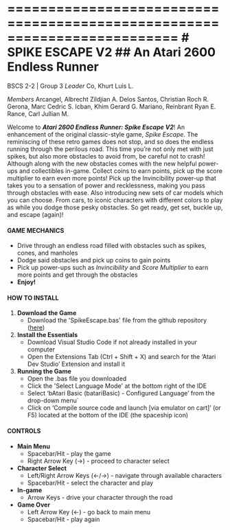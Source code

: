 =========================================================================
                            # SPIKE ESCAPE V2
                    ## An Atari 2600 Endless Runner
=========================================================================
BSCS 2-2 | Group 3 
*Leader*
Co, Khurt Luis L.

*Members*
Arcangel, Albrecht Zildjian A.
Delos Santos, Christian Roch R.
Gerona, Marc Cedric S.
Icban, Khim Gerard G.
Mariano, Reinbrant Ryan E.
Rance, Carl Jullian M.

Welcome to ***Atari 2600 Endless Runner: Spike Escape V2***! An enhancement of the original classic-style game, *Spike Escape*. The reminiscing of these retro games does not stop, and so does the endless running through the perilous road. This time you’re not only met with just spikes, but also more obstacles to avoid from, be careful not to crash! Although along with the new obstacles comes with the new helpful power-ups and collectibles in-game. Collect coins to earn points, pick up the score multiplier to earn even more points! Pick up the Invincibility power-up that takes you to a sensation of power and recklessness, making you pass through obstacles with ease. Also introducing new sets of car models which you can choose. From cars, to iconic characters with different colors to play as while you dodge those pesky obstacles. So get ready, get set, buckle up, and escape (again)!

#### GAME MECHANICS
- Drive through an endless road filled with obstacles such as spikes, cones, and manholes
- Dodge said obstacles and pick up coins to gain points
- Pick up power-ups such as *Invincibility* and *Score Multiplier* to earn more points and get through the obstacles
- **Enjoy!**

#### HOW TO INSTALL
1. **Download the Game**
    - Download the 'SpikeEscape.bas' file from the github repository ([here](https://github.com/JiArcangel0916/SpikeEscapeV2))
2. **Install the Essentials**
    - Download Visual Studio Code if not already installed in your computer
    - Open the Extensions Tab (Ctrl + Shift + X) and search for the ‘Atari Dev Studio’ Extension and install it
3. **Running the Game**
    - Open the .bas file you downloaded
    - Click the 'Select Language Mode' at the bottom right of the IDE
    - Select ‘bAtari Basic (batariBasic) - Configured Language’ from the drop-down menu`
    - Click on ‘Compile source code and launch [via emulator on cart]’ (or F5) located at the bottom of the IDE (the spaceship icon)

#### CONTROLS
- **Main Menu**
    - Spacebar/Hit - play the game
    - Right Arrow Key (->) - proceed to character select
- **Character Select**
    - Left/Right Arrow Keys (<-/->) - navigate through available characters
    - Spacebar/Hit - select the character and play
- **In-game**
    - Arrow Keys - drive your character through the road
- **Game Over**
    - Left Arrow Key (<-) - go back to main menu
    - Spacebar/Hit - play again